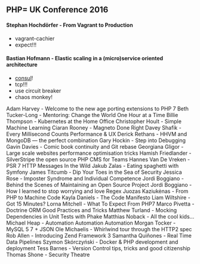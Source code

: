PHP= UK Conference 2016
-

#### Stephan Hochdörfer - From Vagrant to Production

* vagrant-cachier
* expect!!!

#### Bastian Hofmann - Elastic scaling in a (micro)service oriented architecture

* [consul](https://www.consul.io/)!
* tcp!!!
* use circuit breaker
* chaos monkey!

Adam Harvey - Welcome to the new age porting extensions to PHP 7
Beth Tucker-Long - Mentoring: Change the World One Hour at a Time
Billie Thompson - Kubernetes at the Home Office
Christopher Hoult - Simple Machine Learning
Ciaran Rooney - Magneto Done Right
Davey Shafik - Every Millisecond Counts Performance & UX
Derick Rethans - HHVM and MongoDB — the perfect combination
Gary Hockin - Step into Debugging
Gavin Davies - Comic book continuity and Git rebase
Georgiana Gligor - Large scale websites performance optimisation tricks
Hamish Friedlander - SilverStripe the open source PHP CMS for Teams
Hannes Van De Vreken - PSR 7 HTTP Messages In the Wild
Jakub Zalas - Eating spaghetti with Symfony
James Titcumb - Dip Your Toes in the Sea of Security
Jessica Rose - Imposter Syndrome and Individual Competence
Jordi Boggiano - Behind the Scenes of Maintaining an Open Source Project
Jordi Boggiano - How I learned to stop worrying and love Regex
Juozas Kaziukėnas - From PHP to Machine Code
Kayla Daniels - The Code Manifesto
Liam Wiltshire - Got 15 Minutes?
Lorna Mitchell - What To Expect From PHP7
Marco Pivetta - Doctrine ORM Good Practices and Tricks
Matthew Turland - Mocking Dependencies in Unit Tests with Phake
Matthias Noback - All the cool kids...
Michael Heap - Automation Automation Automation
Morgan Tocker - MySQL 5 7 + JSON
Ole Michaelis - Whirlwind tour through the HTTP2 spec
Rob Allen - Introducing Zend Framework 3
Samantha Quiñones - Real Time Data Pipelines
Szymon Skórczyński - Docker & PHP development and deployment
Tess Barnes - Version Control tips, tricks and good citizenship
Thomas Shone - Security Theatre
